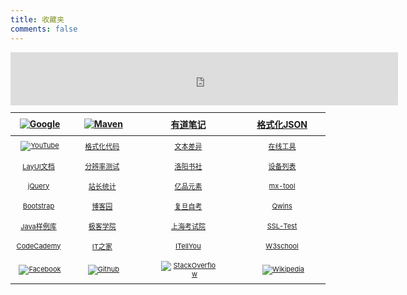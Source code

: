```yaml
---
title: 收藏夹
comments: false
---
```


<style>
#post aside > div > .content span {    padding: 10px;}
#post aside > div { margin-left: 15px; box-sizing: border-box; background-color: #ffffff; margin-bottom: 15px; 
box-sizing: border-box; border-radius: 2px;}
#post aside > div > .content {    color: #909090;    padding: 20px;    font-size: 1em;}
#post aside .avatar img { display: block; width: 100%; height: 185px; object-fit: cover; object-position: center center;}
#post aside .search form input {    background: #fff 8px 9px no-repeat url(data:image/png;base64,iVBORw0KGgoAAAANSUhEUgAAAA0AAAANCAYAAABy6%2BR8AAAACXBIWXMAAAsTAAALEwEAmpwYAAAAIGNIUk0AAG11AABzoAAA%2FN0AAINkAABw6AAA7GgAADA%2BAAAQkOTsmeoAAAESSURBVHjajNCxS9VRGMbxz71E4OwgoXPQxVEpXCI47%2BZqGP0LCoJO7UVD3QZzb3SwcHB7F3Uw3Zpd%2FAPCcJKG7Dj4u%2FK7Pwp94HDg5Xyf5z1Pr9YKImKANTzFXxzjU2ae6qhXaxURr%2FAFl9hHDy%2FwEK8z89sYVEp5gh84wMvMvGiSJ%2FEV85jNzLMR1McqfmN5BEBmnmMJFSvtpH7jdJiZv7q7Z%2BZPfMdcF6rN%2FT%2F1m2LGBkd4HhFT3dcRMY2FpskxaLNpayciHrWAGeziD7b%2BVfkithuTk8bkGa4wgWFmbrSTZOYeBvjc%2BucQj%2FEe6xHx4Taq1nrnKaW8K6XUUsrHWuvNevdRRLzFGwzvDbXAB9cDAHvhedDruuxSAAAAAElFTkSuQmCC);    padding: 7px 11px 7px 28px;    border-radius: 2px;    width: 100%;    box-sizing: border-box;    border: 1px solid rgba(178, 186, 194, 0.3);    outline: none;    font-size: 14px;}

.markdown-body a {color: #7B7B7B;}
.markdown-body a:hover {color: #f48024;}
table{display:table!important;font-size:11px;}
table th a{height: 45px;font-size:14px;}
table img {max-width: 90px!important; max-height: 35px!important; margin-left:4px; }
table th, table td { padding: 8px 0px!important;}
table tr td:first-child{ width:90px;}
table tr td a:hover{font-size:12px;}
</style>


<script src="https://cdn.bootcss.com/jquery/3.4.1/jquery.min.js" type="text/javascript" charset="utf-8"></script>
<script>
$('section h1').remove();
</script>

<iframe allowtransparency="true" frameborder="0" scrolling="no" width="620" height="85" 
src="http://i.tianqi.com/index.php?c=code&id=38&icon=1&num=3"></iframe>

| [![Google]](https://www.google.com)|[![Maven]](http://mvnrepository.com)|[有道笔记]|[格式化JSON]|
|:---------------:|:---------------:|:---------------:|:---------------:|
|[![YouTube]](https://www.youtube.com)|[格式化代码]|[文本差异]|[在线工具]
|[LayUI文档]     |[分辨率测试]   |[洛阳书社]     | [设备列表] 
|[jQuery]       |[站长统计]     |[亿品元素]     |[mx-tool]
|[Bootstrap]    |[博客园]       | [复旦自考]     |[Qwins]
|[Java样例库]    |[极客学院]     | [上海考试院]    |[SSL-Test]
|[CodeCademy]   |[IT之家]       |[ITellYou]|[W3school]
|[![Facebook]](https://www.facebook.com/)|[![Github]](https://github.com/yaodwwy)|[![StackOverflow]](https://stackoverflow.com)|[![Wikipedia]](https://wikipedia.org)


[Google]: https://static.gomro.cn/file/img/google.png "谷歌"
[YouTube]: https://static.gomro.cn/file/img/youtube.png "YouTube"
[Maven]: https://static.gomro.cn/file/img/maven.png "Maven"
[StackOverflow]: https://static.gomro.cn/file/img/stack.png "StackOverflow"
[Wikipedia]: https://static.gomro.cn/file/img/wiki.jpg "Wikipedia"
[Github]: https://static.gomro.cn/file/img/github.png "Github"
[Facebook]: https://static.gomro.cn/file/img/facebook.png "Facebook"
[Twitter]: https://static.gomro.cn/file/img/twitter.jpg "Twitter"

[CodeCademy]: http://www.codecademy.com/learn/python
[极客学院]: http://wiki.jikexueyuan.com
[W3school]: http://www.w3school.com.cn
[Java样例库]: https://www.programcreek.com/java-api-examples
[博客园]: http://www.cnblogs.com
[Bootstrap]: http://v3.bootcss.com/css
[LayUI文档]: https://www.layui.com/doc/
[H5+]: http://www.html5plus.org/doc/h5p.html
[jQuery]: /html/jq/cheatsheet.html
[51cto]: http://www.51cto.com
[在线工具]: https://tool.lu/tip/

[有道笔记]: http://note.youdao.com/web/file
[设备列表]: http://sunlogin.oray.com/console/remote
[站长统计]: http://tool.chinaz.com
[格式化代码]: http://web.chacuo.net/formathtml
[文本差异]: http://www.jq22.com/textDifference
[Qwins]: http://www.atuser.com
[分辨率测试]: http://testsize.com
[格式化JSON]: http://www.bejson.com

[ITellYou]: https://msdn.itellyou.cn
[昵图网]: http://www.nipic.com
[亿品元素]: http://www.epinv.com
[电影]: http://www.dy2018.com/html/gndy/dyzz/index.html
[音乐]: http://www.9ku.com/fm
[凤凰]: http://www.tvyan.com/tai/fhzxt
[央视]: http://tv.cctv.com/live
[IT之家]: http://www.ithome.com
[CSDN]: http://ask.csdn.net
[新浪新闻]: http://news.sina.com.cn
[影视吧]: http://www.ysba.cc
[复旦自考]: http://www.cce.fudan.edu.cn
[上海考试院]: http://www.shmeea.edu.cn
[洛阳书社]: https://weidian.com/dynamic.html?userid=1170745491&wfr=wx_profile

[mx-tool]: https://mxtoolbox.com/SuperTool.aspx#
[SSL-Test]: https://www.ssllabs.com/ssltest/analyze.html


<script>
(function(){
    
    const aside = "<aside><div class='avatar'>"
            +"<a target='_blank' href='https://tianqi.2345.com/t/wxyt/wxyt.htm'>"
            +"<img src='https://tianqi.2345.com/t/wxyt/now.jpg?"+new Date().getTime()+"' alt='avatar'>"
            +"</a>"
            +"<div class='content'>"
            +"<span>　<a class='万年历' target='_blank' href='//www.baidu.com/s?wd=%E6%97%A5%E5%8E%86'>万年历</a></span>"
            +"<span><span></span><span>　</span>"
            +"<a class='音乐' target='_blank' href='//music.163.com/outchain/player?type=0&id=2797977427&auto=1&height=430'>随便听听</a></span>"
            +"</div>"
            +"</div>"
    
            +"<div class='search'>"
            +"<div class='content'>"
            +"<form action='//www.baidu.com/s' target='_blank' class='search-form'>"
            +"<input type='text' baiduSug='1' autocomplete='off' name='wd' placeholder='Baidu search'>"
            +"</form>"
            +"</div>"
            +"</div>"
    
            +"<div class='search'>"
            +"<div class='content'>"
            +"<form id='translateForm' action='//translate.google.cn' target='_blank' class='search-form'>"
            +"<input type='text' id='q' autocomplete='off' name='q' placeholder='Google translate'>"
            +"</form>"
            +"</div>"
            +"</div></aside>";
            
    $('#post').append(aside)
    .append("<div id='万年历'></div>")
    .append("<div id='音乐'></div>");

})(jQuery, window, document);
</script>
